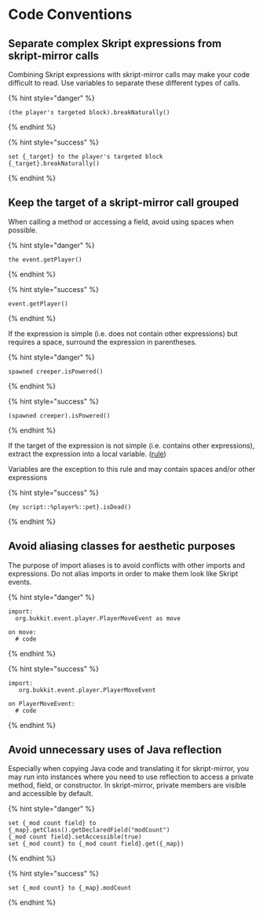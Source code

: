 # Code Conventions

## Separate complex Skript expressions from skript-mirror calls

Combining Skript expressions with skript-mirror calls may make your code difficult to read. Use variables to separate these different types of calls.

{% hint style="danger" %}
```text
(the player's targeted block).breakNaturally()
```
{% endhint %}

{% hint style="success" %}
```text
set {_target} to the player's targeted block
{_target}.breakNaturally()
```
{% endhint %}

## Keep the target of a skript-mirror call grouped

When calling a method or accessing a field, avoid using spaces when possible.

{% hint style="danger" %}
```text
the event.getPlayer()
```
{% endhint %}

{% hint style="success" %}
```text
event.getPlayer()
```
{% endhint %}

If the expression is simple \(i.e. does not contain other expressions\) but requires a space, surround the expression in parentheses.

{% hint style="danger" %}
```text
spawned creeper.isPowered()
```
{% endhint %}

{% hint style="success" %}
```text
(spawned creeper).isPowered()
```
{% endhint %}

If the target of the expression is not simple \(i.e. contains other expressions\), extract the expression into a local variable. \([rule](code-conventions.md#separate-complex-skript-expressions-from-skript-mirror-calls)\)

Variables are the exception to this rule and may contain spaces and/or other expressions

{% hint style="success" %}
```text
{my script::%player%::pet}.isDead()
```
{% endhint %}

## Avoid aliasing classes for aesthetic purposes

The purpose of import aliases is to avoid conflicts with other imports and expressions. Do not alias imports in order to make them look like Skript events.

{% hint style="danger" %}
```text
import:
  org.bukkit.event.player.PlayerMoveEvent as move

on move:
  # code
```
{% endhint %}

{% hint style="success" %}
```text
import:
   org.bukkit.event.player.PlayerMoveEvent

on PlayerMoveEvent:
  # code
```
{% endhint %}

## Avoid unnecessary uses of Java reflection

Especially when copying Java code and translating it for skript-mirror, you may run into instances where you need to use reflection to access a private method, field, or constructor. In skript-mirror, private members are visible and accessible by default.

{% hint style="danger" %}
```text
set {_mod count field} to {_map}.getClass().getDeclaredField("modCount")
{_mod count field}.setAccessible(true)
set {_mod count} to {_mod count field}.get({_map})
```
{% endhint %}

{% hint style="success" %}
```text
set {_mod count} to {_map}.modCount
```
{% endhint %}

